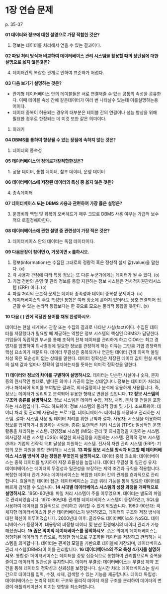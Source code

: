 # 1장 연습 문제

p. 35-37

**01 데이터와 정보에 대한 설명으로 가장 적합한 것은?**

1. 정보는 데이터를 처리해서 얻을 수 있는 결과이다.

**02 파일 처리 방식과 비교하여 데이터베이스 관리 시스템을 활용할 때의 장단점에 대한 설명으로 옳지 않은것은?**

4. 데이터간의 복잡한 관계로 인하여 표준화가 어렵다.

**03 다음 보기가 설명하는 것은?**

- 관계형 데이터베이스 안의 테이블들은 서로 연결해줄 수 있는 공통의 속성을 공유한다. 이때 테이블 속성 간에 같은데이터가 여러 번 나타날수 있는데 이를설명하는용어이다.
- 데이터 중복이 허용되는 경우의 대부분은 테이블 간의 연결이나 성능 향상을 위해 필요한 경우로 한정되는 데 이것 또한 같은 의미이다.

1. 외래키


**04 DBMS를 통하여 향상될 수 있는 장점에 속하지 않는 것은?**
1. 데이터의 종속성


**05 데이터베이스의 정의로가장적합한것은?**

1. 공용 데이터, 통합 데이터, 참조 데이터, 운영 데이터


**06 데이터베이스에 저장된 데이터의 특성 중 옳지 않은 것은?**

4. 종속데이터

**07 데이터베이스 또는 DBMS 사용과 관련하여 가장 옳은 설명은?**


3. 운영비와 백업 및 회복의 오버헤드가 매우 크므로 DBMS 사용 여부는 가급적 보수적으 로결정해야한다.


**08 데이터베이스에 관한 설명 중 관련성이 가장 적은 것은?**

3. 데이터베이스 안의 데이터는 독점 데이터이다.


**09 다음문장이 참이면 0, 거짓이면 x 를하시오.**

1. 정보(information)는 수집된 그대로의 정량적 혹은 정성적 실제 값(value)을 말한다. (x)
2. 각 사용자 관점에 따라 특정 정보는 또 다른 누군가에게는 데이터가 될 수 있다. (o)
3. 기업 전반의 운영 및 관리 정보를 통합 지원하는 정보 시스템은 전사적자원관리시스템 (ERP) 이다. (o)
4. 파일 처리의 근본적 문제는 데이터 종속성과 데이터 중복성 문제이다. (o)
5. 데이터베이스의 주요 특성인 통합은 여러 장소에 흩어져 있더라도 상호 연결되어 접근할 수 있는 논리적 통합보다는 한 곳으로 모으는 물리적 통합을 듯한다. (x)

**10 다음 ( ) 안에 적당한 용어를 채워 완성하시오.**

데이터는 현실 세계에서 관찰 또는 수집의 결과로 나타난 사실(fact)이다.
수집된 데이터를 저장했다가 필요할 때 제공하는 역할은 정보 시스템의 핵심인 DBMS가 담당한다.
기업들이 독립적인 부서를 통해 조직의 전체 데이터를 관리하게 하고 CIO라는 최고 경영자를 임명하여 의사결정에 필요한 정보를 관장하게 하는 이유는 그만큼 기업 경쟁력의 핵심 요소이기 때문이다.
데이터 무결성은 중복되거나 연관된 데이터 간의 의미적 불일치성 혹은 모순성이 없는 상태를 말한다.
데이터 정확성은 저장된 데이터 값이 현실 세계의 실제 값과 얼마나 정확히 일치하는지를 뜻하는 의미적 정확성을 말한다.

**11 데이터와 정보의 차이를 구별하여 설명하시오.**
데이터는 단순한 사실이나 숫자, 문자 등의 원시적인 형태로, 별다른 의미나 가공이 없는 상태입니다.
정보는 데이터가 처리되거나 해석되어 의미를 부여받은 결과로, 의사결정이나 분석에 유용하게 사용됩니다. 즉, 정보는 데이터가 정리되고 분석되어 유용한 형태로 변환된 것입니다.
**12 정보 시스템의 구조와 종류를 설명하시오.**
정보 시스템은 데이터 수집, 저장, 처리, 분석 및 전달을 포함하는 시스템입니다.
구조:
하드웨어: 정보 시스템의 물리적 장비 및 기기.
소프트웨어: 데이터 처리 및 관리에 사용되는 프로그램.
데이터베이스: 데이터를 저장하고 관리하는 시스템.
절차: 시스템 사용 및 데이터 처리를 위한 규칙과 절차.
사용자: 시스템을 이용하여 정보를 입력하거나 활용하는 사람들.
종류:
트랜잭션 처리 시스템 (TPS): 일상적인 운영 활동을 처리하는 시스템.
경영정보 시스템 (MIS): 관리 및 의사결정을 지원하는 시스템.
의사결정 지원 시스템 (DSS): 복잡한 의사결정을 지원하는 시스템.
전략적 정보 시스템 (SIS): 기업의 전략적 목표 달성을 지원하는 시스템.
전사적 자원 관리 시스템 (ERP): 기업의 모든 자원을 통합 관리하는 시스템.
**13 파일 정보 시스템 방식과 비교할 때 데이터베이스 시스템 방식이 갖는 장점은 무엇인지 설명하시오.**
데이터 중복 최소화: 데이터베이스는 중복 데이터를 방지하여 저장 효율성을 높입니다.
데이터 무결성 및 일관성 유지: 데이터베이스는 데이터의 무결성과 일관성을 보장하는 제약 조건과 규칙을 적용합니다.
복잡한 데이터 관계 처리: 데이터베이스는 복잡한 데이터 간의 관계를 효과적으로 관리합니다.
효율적인 데이터 접근: 데이터베이스는 고급 쿼리 기능을 통해 필요한 데이터를 빠르게 검색할 수 있습니다.
**14 시대별 데이터베이스 시스템의 성장 과정을 개략적으로 설명하시오.**
1950-60년대: 파일 처리 시스템이 주를 이루었으며, 데이터는 별도의 파일로 관리되었습니다.
1970-80년대: 관계형 데이터베이스 시스템이 등장하였고, SQL을 사용하여 데이터를 효율적으로 관리하고 쿼리할 수 있게 되었습니다.
1980-90년대: 객체지향 데이터베이스와 분산 데이터베이스가 발전하였고, 데이터의 구조와 저장 방식에 대한 혁신이 이루어졌습니다.
2000년대 이후: 클라우드 데이터베이스와 NoSQL 데이터베이스가 등장하여, 대용량의 비정형 데이터 및 분산 환경에서의 데이터 관리가 가능해졌습니다.
**15 좁은 의미의 데이터베아스를 정의하시오.**
좁은 의미의 데이터베이스는 정형화된 데이터의 집합으로, 특정한 형식으로 구조화된 데이터를 저장하고 관리하는 시스템을 의미합니다. 데이터는 관계형 모델을 기반으로 테이블에 저장되며, 데이터베이스 관리 시스템(DBMS)이 이를 관리합니다.
**16 데이터베아스의 주요 특성 4가지를 설명하시오.**
통합성: 데이터베이스는 데이터를 중앙 집중식으로 통합하여 관리함으로써 중복을 줄이고 데이터의 일관성을 유지합니다.
데이터 무결성: 데이터베이스는 무결성 제약 조건을 통해 데이터의 정확성과 신뢰성을 보장합니다.
실시간 처리: 데이터베이스는 실시간으로 데이터를 입력, 수정, 삭제, 검색할 수 있는 기능을 제공합니다.
데이터 독립성: 데이터베이스는 논리적 데이터 구조와 물리적 데이터 저장 구조를 분리하여 데이터의 변경이 애플리케이션에 미치는 영향을 최소화합니다.
